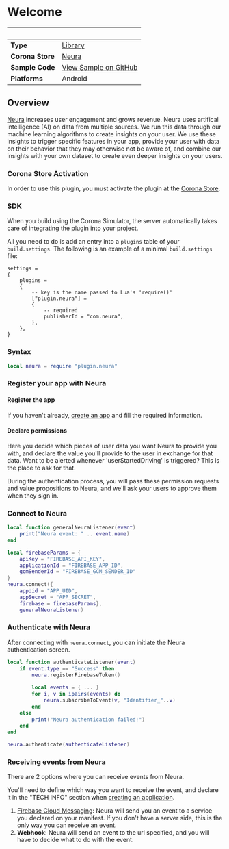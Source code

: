 # Welcome

|                      | &nbsp;
| -------------------- | ---------------------------------------------------------------
| __Type__             | [Library](http://docs.coronalabs.com/api/type/Library.html)
| __Corona Store__     | [Neura](https://store.coronalabs.com/plugin/neura)
| __Sample Code__      | [View Sample on GitHub](https://github.com/DeleurApps/plugin_neura_sample)
| __Platforms__        | Android

## Overview

[Neura](http://www.theneura.com) increases user engagement and grows revenue. Neura uses artifical intelligence (AI) on data from multiple sources. We run this data through our machine learning algorithms to create insights on your user. We use these insights to trigger specific features in your app, provide your user with data on their behavior that they may otherwise not be aware of, and combine our insights with your own dataset to create even deeper insights on your users.

### Corona Store Activation

In order to use this plugin, you must activate the plugin at the [Corona Store](http://store.coronalabs.com/plugin/neura).

### SDK

When you build using the Corona Simulator, the server automatically takes care of integrating the plugin into your project.

All you need to do is add an entry into a `plugins` table of your `build.settings`. The following is an example of a minimal `build.settings` file:

``````
settings =
{
	plugins =
	{
		-- key is the name passed to Lua's 'require()'
		["plugin.neura"] =
		{
			-- required
			publisherId = "com.neura",
		},
	},
}
``````

### Syntax

```lua
local neura = require "plugin.neura"
```

### Register your app with Neura

#### Register the app

If you haven't already, [create an app](https://dev.theneura.com/console/app/new) and fill the required information.

#### Declare permissions

Here you decide which pieces of user data you want Neura to provide you with, and declare the value you'll provide to the user in exchange for that data. Want to be alerted whenever 'userStartedDriving' is triggered? This is the place to ask for that.

During the authentication process, you will pass these permission requests and value propositions to Neura, and we'll ask your users to approve them when they sign in.

### Connect to Neura

```lua
local function generalNeuraListener(event)
    print("Neura event: " .. event.name)
end

local firebaseParams = {
    apiKey = "FIREBASE_API_KEY",
    applicationId = "FIREBASE_APP_ID",
    gcmSenderId = "FIREBASE_GCM_SENDER_ID"
}
neura.connect({
    appUid = "APP_UID", 
    appSecret = "APP_SECRET",
    firebase = firebaseParams},
    generalNeuraListener) 
```

### Authenticate with Neura

After connecting with `neura.connect`, you can initiate the Neura authentication screen.

```lua
local function authenticateListener(event)
    if event.type == "Success" then
        neura.registerFirebaseToken()
        
        local events = { ... }
        for i, v in ipairs(events) do
            neura.subscribeToEvent(v, "Identifier_"..v)
        end
    else
        print("Neura authentication failed!")
    end
end

neura.authenticate(authenticateListener)
```

### Receiving events from Neura

There are 2 options where you can receive events from Neura.

You'll need to define which way you want to receive the event, and declare it in the "TECH INFO" section when [creating an application](https://dev.theneura.com/console/app/new).

1. [Firebase Cloud Messaging](https://firebase.google.com/docs/cloud-messaging/): Neura will send you an event to a service you declared on your manifest. If you don't have a server side, this is the only way you can receive an event.
2. **Webhook**: Neura will send an event to the url specified, and you will have to decide what to do with the event.


